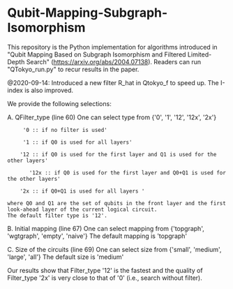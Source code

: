 # Qubit-Mapping-Subgraph-Isomorphism
This repository is the Python implementation for algorithms introduced in "Qubit Mapping Based on Subgraph Isomorphism and Filtered Limited-Depth Search" (https://arxiv.org/abs/2004.07138). Readers can run "QTokyo_run.py" to recur results in the paper.

@2020-09-14: Introduced a new filter R_hat in Qtokyo_f to speed up. The I-index is also improved.

We provide the following selections:

A. QFilter_type (line 60)
	One can select type from {'0', '1', '12', '12x', '2x'}
	
		 '0 :: if no filter is used'
		 
		 '1 :: if Q0 is used for all layers'
		 
		'12 :: if Q0 is used for the first layer and Q1 is used for the other layers'	
		
	       '12x :: if Q0 is used for the first layer and Q0+Q1 is used for the other layers'
	       
		'2x :: if Q0+Q1 is used for all layers '
		
	where Q0 and Q1 are the set of qubits in the front layer and the first look-ahead layer of the current logical circuit.
	The default filter type is '12'. 

B. Initial mapping (line 67)
	One can select mapping from {'topgraph', 'wgtgraph', 'empty', 'naive'}
	The default mapping is 'topgraph'

C. Size of the circuits (line 69)
	One can select size from {'small', 'medium', 'large', 'all'}
	The default size is 'medium'

Our results show that Filter_type '12' is the fastest and the quality of Filter_type '2x' is very close to that of '0' (i.e., search without filter).
